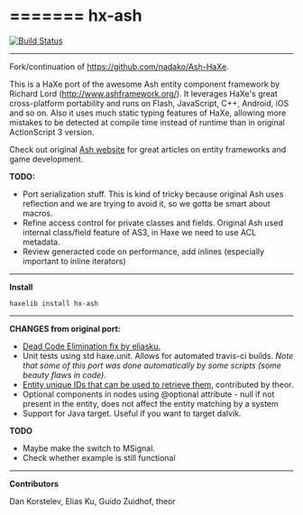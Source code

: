 =======
hx-ash
========

[![Build Status](https://travis-ci.org/gzuidhof/hx-ash.svg)](https://travis-ci.org/gzuidhof/hx-ash)

----
Fork/continuation of https://github.com/nadako/Ash-HaXe.

This is a HaXe port of the awesome Ash entity component framework by Richard Lord (http://www.ashframework.org/).
It leverages HaXe's great cross-platform portability and runs on Flash, JavaScript, C++, Android, iOS and so on.
Also it uses much static typing features of HaXe, allowing more mistakes to be detected at compile time instead
of runtime than in original ActionScript 3 version.

Check out original [Ash website](http://www.ashframework.org/) for great articles on entity frameworks and game development.

**TODO:**

 * Port serialization stuff. This is kind of tricky because original Ash uses reflection and we are trying to avoid it, so we gotta be smart about macros.
 * Refine access control for private classes and fields. Original Ash used internal class/field feature of AS3, in Haxe we need to use ACL metadata.
 * Review generacted code on performance, add inlines (especially important to inline iterators)

----
**Install**

    haxelib install hx-ash

----
**CHANGES from original port:**
 * [Dead Code Elimination fix by eliasku.](https://github.com/nadako/Ash-HaXe/pull/16)
 * Unit tests using std haxe.unit. Allows for automated travis-ci builds. *Note that some of this port was done automatically by some scripts (some beauty flaws in code).*
 * [Entity unique IDs that can be used to retrieve them](https://github.com/gzuidhof/hx-ash/pull/1), contributed by theor.
 * Optional components in nodes using @optional attribute - null if not present in the entity, does not affect the entity matching by a system
 * Support for Java target. Useful if you want to target dalvik.

**TODO**
 * Maybe make the switch to MSignal.
 * Check whether example is still functional

----
**Contributors**

Dan Korstelev, Elias Ku, Guido Zuidhof, theor


